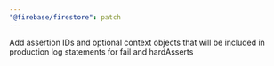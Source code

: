 ```yaml
---
"@firebase/firestore": patch
---
```


Add assertion IDs and optional context objects that will be included in production log statements for fail and hardAsserts

